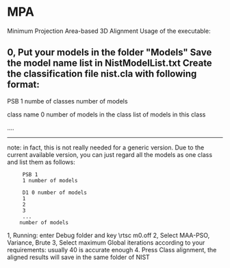 # MPA
Minimum Projection Area-based 3D Alignment
Usage of the executable:

0, Put your models in the folder "Models"
   Save the model name list in NistModelList.txt
   Create the classification file nist.cla with following format:
   -------
   PSB 1
   numbe of classes number of models

   class name 0 number of models in the class
   list of models in this class

   ....

   ------

   note: in fact, this is not really needed for a generic version. 
         Due to the current available version, you can just regard all the models 
         as one class and list them as follows:

         PSB 1
         1 number of models

         D1 0 number of models
         1
         2
         3
         ...
        number of models

1, Running: enter Debug folder and key
   \rtsc m0.off
2, Select MAA-PSO, Variance, Brute
3, Select maximum Global iterations according to your requirements: usually 40 is accurate enough
4. Press Class alignment, the aligned results will save in the same folder of NIST



